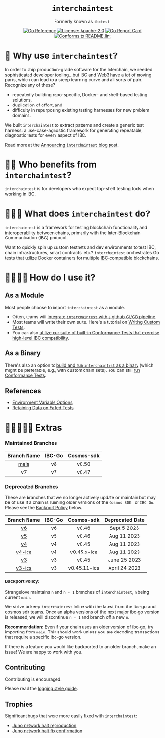 <div align="center">
<h1><code>interchaintest</code></h1>

Formerly known as `ibctest`.

[![Go Reference](https://pkg.go.dev/badge/github.com/strangelove-ventures/interchaintest@main.svg)](https://pkg.go.dev/github.com/strangelove-ventures/interchaintest@main)
[![License: Apache-2.0](https://img.shields.io/github/license/strangelove-ventures/interchaintest.svg?style=flat-square)](https://github.com/strangelove-ventures/interchaintest/blob/main/create-test-readme/LICENSE)
[![Go Report Card](https://goreportcard.com/badge/github.com/strangelove-ventures/interchaintest)](https://goreportcard.com/report/github.com/strangelove-ventures/interchaintest)
[![Conforms to README.lint](https://img.shields.io/badge/README.lint-conforming-brightgreen)](https://github.com/strangelove-ventures/readme-dot-lint)
</div>



🌌 Why use `interchaintest`?
=============================

In order to ship production-grade software for the Interchain, we needed sophisticated developer tooling...but IBC and Web3 have a *lot* of moving parts, which can lead to a steep learning curve and all sorts of pain. Recognize any of these?

- repeatedly building repo-specific, Docker- and shell-based testing solutions,
- duplication of effort, and
- difficulty in repurposing existing testing harnesses for new problem domains.

We built `interchaintest` to extract patterns and create a generic test harness: a use-case-agnostic framework for generating repeatable, diagnostic tests for every aspect of IBC.

Read more at the [Announcing `interchaintest` blog post](https://strange.love/blog/announcing-interchaintest).

🌌🌌 Who benefits from `interchaintest`?
=============================

`interchaintest` is for developers who expect top-shelf testing tools when working in IBC.


🌌🌌🌌 What does `interchaintest` do?
=============================

`interchaintest` is a framework for testing blockchain functionality and interoperability between chains, primarily with the Inter-Blockchain Communication (IBC) protocol.

Want to quickly spin up custom testnets and dev environments to test IBC, chain infrastructures, smart contracts, etc.? `interchaintest` orchestrates Go tests that utilize Docker containers for multiple
[IBC](https://docs.cosmos.network/master/ibc/overview.html)-compatible blockchains.



🌌🌌🌌🌌 How do I use it?
=============================

## As a Module

<!-- Most people choose to import `interchaintest` as a module.
- Ofter, teams will [integrate interchaintest with a github CI/CD pipeline](./docs/ciTests.md).
- You can also [utilize our suite of Conformance Tests](./docs/conformance-tests-lib.md) to confirm that the basics of IBC work with your chain. -->

Most people choose to import `interchaintest` as a module.
- Often, teams will [integrate `interchaintest` with a github CI/CD pipeline](./docs/ciTests.md).
- Most teams will write their own suite. Here's a tutorial on [Writing Custom Tests](./docs/writeCustomTests.md).
- You can also [utilize our suite of built-in Conformance Tests that exercise high-level IBC compatibility](./docs/conformance-tests-lib.md).

## As a Binary

There's also an option to [build and run `interchaintest` as a binary](./docs/buildBinary.md) (which might be preferable, e.g., with custom chain sets). You can still [run Conformance Tests](./docs/conformance-tests-bin.md).


## References
- [Environment Variable Options](./docs/envOptions.md)
- [Retaining Data on Failed Tests](./docs/retainingDataOnFailedTests.md)


🌌🌌🌌🌌🌌 Extras
=============================



### Maintained Branches

|                                **Branch Name**                               | **IBC-Go** | **Cosmos-sdk** |
|:----------------------------------------------------------------------------:|:----------:|:--------------:|
|     [main](https://github.com/strangelove-ventures/interchaintest)           |     v8     |      v0.50     |
|     [v7](https://github.com/strangelove-ventures/interchaintest/tree/v7)     |     v7     |      v0.47     |

### Deprecated Branches

These are branches that we no longer actively update or maintain but may be of use if a chain is running older versions of the `Cosmos SDK ` or `IBC Go`. Please see the [Backport Policy](#backport-policy) below.


|                               **Branch Name**                                | **IBC-Go** | **Cosmos-sdk** | **Deprecated Date** |
|:----------------------------------------------------------------------------:|:----------:|:--------------:|:--------------------:|
|     [v6](https://github.com/strangelove-ventures/interchaintest/tree/v6)     |     v6     |     v0.46      |     Sept 5 2023      |
|     [v5](https://github.com/strangelove-ventures/interchaintest/tree/v5)     |     v5     |     v0.46      |     Aug 11 2023      |
|     [v4](https://github.com/strangelove-ventures/interchaintest/tree/v4)     |     v4     |     v0.45      |     Aug 11 2023      |
| [v4-ics](https://github.com/strangelove-ventures/interchaintest/tree/v4-ics) |     v4     |  v0.45.x-ics   |     Aug 11 2023      |
|     [v3](https://github.com/strangelove-ventures/interchaintest/tree/v3)     |     v3     |     v0.45      |     June 25 2023     |
| [v3-ics](https://github.com/strangelove-ventures/interchaintest/tree/v3-ics) |     v3     |  v0.45.11-ics  |    April 24 2023     |


#### Backport Policy:
Strangelove maintains `n` and `n - 1` branches of `interchaintest`, `n` being current `main`.

We strive to keep `interchaintest` inline with the latest from the ibc-go and cosmos sdk teams. Once an alpha versions of the next major ibc-go version is released, we will discontinue `n - 1` and branch off a new `n`.

**Recommendation:** Even if your chain uses an older version of ibc-go, try importing from `main`. This should work unless you are decoding transactions that require a specific ibc-go version.

If there is a feature you would like backported to an older branch, make an issue! We are happy to work with you. 


## Contributing

Contributing is encouraged.

Please read the [logging style guide](./docs/logging.md).

## Trophies

Significant bugs that were more easily fixed with `interchaintest`:

- [Juno network halt reproduction](https://github.com/strangelove-ventures/interchaintest/pull/7)
- [Juno network halt fix confirmation](https://github.com/strangelove-ventures/interchaintest/pull/8)
